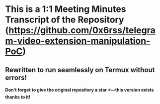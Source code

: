 # This is a 1:1 Meeting Minutes Transcript of the Repository (https://github.com/0x6rss/telegram-video-extension-manipulation-PoC)
## Rewritten to run seamlessly on Termux without errors!  

**Don't forget to give the original repository a star ⭐—this version exists thanks to it!**  